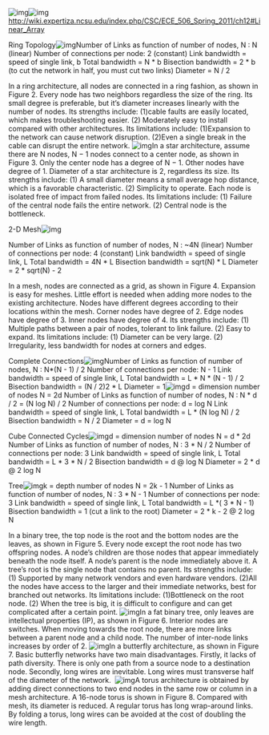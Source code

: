 ![img](file:///C:/Users/Ezra/AppData/Local/Temp/enhtmlclip/Image(39).png)![img](file:///C:/Users/Ezra/AppData/Local/Temp/enhtmlclip/Image(40).png) <http://wiki.expertiza.ncsu.edu/index.php/CSC/ECE_506_Spring_2011/ch12#Linear_Array>

 Ring Topology![img](file:///C:/Users/Ezra/AppData/Local/Temp/enhtmlclip/Image(41).png)Number of Links as function of number of nodes, N : N  (linear)
Number of connections per node:  2  (constant)
Link bandwidth         = speed of single link,  b
Total bandwidth        =  N * b
Bisection bandwidth = 2 * b (to cut the network in half, you must
                                                cut two links)
Diameter                   =  N / 2

 In a ring architecture, all nodes are connected in a ring fashion, as shown in Figure 2. Every node has two neighbors regardless the size of the ring. Its small degree is preferable, but it’s diameter increases linearly with the number of nodes. Its strengths include: (1)cable faults are easily located, which makes troubleshooting easier. (2) Moderately easy to install compared with other architectures. Its limitations include: (1)Expansion to the network can cause network disruption. (2)Even a single break in the cable can disrupt the entire network. ![img](file:///C:/Users/Ezra/AppData/Local/Temp/enhtmlclip/Image(42).png)In a star architecture, assume there are N nodes, N − 1 nodes connect to a center node, as shown in Figure 3. Only the center node has a degree of N − 1. Other nodes have degree of 1. Diameter of a star architecture is 2, regardless its size. Its strengths include: (1) A small diameter means a small average hop distance, which is a favorable characteristic. (2) Simplicity to operate. Each node is isolated free of impact from failed nodes. Its limitations include: (1) Failure of the central node fails the entire network. (2) Central node is the bottleneck. 

2-D Mesh![img](file:///C:/Users/Ezra/AppData/Local/Temp/enhtmlclip/Image(43).png)

Number of Links as function of number of nodes, N : ~4N  (linear)
Number of connections per node:  4  (constant)
Link bandwidth         = speed of single link,  L
Total bandwidth        =  4N * L
Bisection bandwidth =  sqrt(N) * L
Diameter                   =  2 * sqrt(N) - 2

 In a mesh, nodes are connected as a grid, as shown in Figure 4. Expansion is easy for meshes. Little effort is needed when adding more nodes to the existing architecture. Nodes have different degrees according to their locations within the mesh. Corner nodes have degree of 2. Edge nodes have degree of 3. Inner nodes have degree of 4. Its strengths include: (1) Multiple paths between a pair of nodes, tolerant to link failure. (2) Easy to expand. Its limitations include: (1) Diameter can be very large. (2) Irregularity, less bandwidth for nodes at corners and edges. 

Complete Connections![img](file:///C:/Users/Ezra/AppData/Local/Temp/enhtmlclip/Image(44).png)Number of Links as function of number of nodes, N :  N*(N - 1) / 2
Number of connections per node:  N - 1
Link bandwidth         = speed of single link,  L
Total bandwidth        = L * N * (N - 1) / 2
Bisection bandwidth = (N / 2)2 * L
Diameter                   =  1![img](file:///C:/Users/Ezra/AppData/Local/Temp/enhtmlclip/Image(45).png)d = dimension  number of nodes N = 2d
Number of Links as function of number of nodes, N :  N * d / 2
  = (N log N) / 2
Number of connections per node:  d = log N
Link bandwidth         = speed of single link,  L
Total bandwidth        = L * (N log N) / 2
Bisection bandwidth =  N / 2
Diameter                   =  d  =  log N

Cube Connected Cycles![img](file:///C:/Users/Ezra/AppData/Local/Temp/enhtmlclip/Image(46).png)d = dimension  number of nodes N = d * 2d
Number of Links as function of number of nodes, N :  3 * N / 2
Number of connections per node:  3
Link bandwidth         = speed of single link,  L
Total bandwidth        = L * 3 * N / 2
Bisection bandwidth =  d  @  log N
Diameter                   =  2 * d  @  2 log N

 Tree![img](file:///C:/Users/Ezra/AppData/Local/Temp/enhtmlclip/Image(47).png)k = depth  number of nodes N = 2k - 1
Number of Links as function of number of nodes, N :  3 * N  - 1
Number of connections per node:  3
Link bandwidth         = speed of single link,  L
Total bandwidth        = L *( 3 * N  - 1)
Bisection bandwidth =  1  (cut a link to the root)
Diameter                   =  2 * k - 2  @  2 log N

 In a binary tree, the top node is the root and the bottom nodes are the leaves, as shown in Figure 5. Every node except the root node has two offspring nodes. A node’s children are those nodes that appear immediately beneath the node itself. A node’s parent is the node immediately above it. A tree’s root is the single node that contains no parent. Its strengths include: (1) Supported by many network vendors and even hardware vendors. (2)All the nodes have access to the larger and their immediate networks, best for branched out networks. Its limitations include: (1)Bottleneck on the root node. (2) When the tree is big, it is difficult to configure and can get complicated after a certain point. ![img](file:///C:/Users/Ezra/AppData/Local/Temp/enhtmlclip/Image(48).png)In a fat binary tree, only leaves are intellectual properties (IP), as shown in Figure 6. Interior nodes are switches. When moving towards the root node, there are more links between a parent node and a child node. The number of inter-node links increases by order of 2. ![img](file:///C:/Users/Ezra/AppData/Local/Temp/enhtmlclip/Image(49).png)In a butterfly architecture, as shown in Figure 7. Basic butterfly networks have two main disadvantages. Firstly, it lacks of path diversity. There is only one path from a source node to a destination node. Secondly, long wires are inevitable. Long wires must transverse half of the diameter of the network.  ![img](file:///C:/Users/Ezra/AppData/Local/Temp/enhtmlclip/Image(50).png)A torus architecture is obtained by adding direct connections to two end nodes in the same row or column in a mesh architecture. A 16-node torus is shown in Figure 8. Compared with mesh, its diameter is reduced. A regular torus has long wrap-around links. By folding a torus, long wires can be avoided at the cost of doubling the wire length.  
